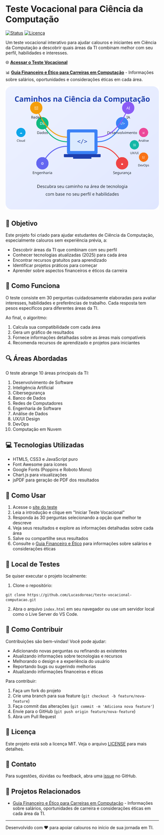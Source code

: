 # Teste Vocacional para Ciência da Computação

[![Status](https://img.shields.io/badge/status-online-brightgreen)](https://lucasdoreac.github.io/teste-vocacional-computacao/)
[![Licença](https://img.shields.io/badge/licença-MIT-blue)](LICENSE)

Um teste vocacional interativo para ajudar calouros e iniciantes em Ciência da Computação a descobrir quais áreas da TI combinam melhor com seu perfil, habilidades e interesses.

🌐 **[Acessar o Teste Vocacional](https://lucasdoreac.github.io/teste-vocacional-computacao/)**

📊 **[Guia Financeiro e Ético para Carreiras em Computação](https://lucasdoreac.github.io/guia-financeiro-etico-computacao/)** - Informações sobre salários, oportunidades e considerações éticas em cada área.

![Preview do Teste Vocacional](images/code-paths.svg)

## 🎯 Objetivo

Este projeto foi criado para ajudar estudantes de Ciência da Computação, especialmente calouros sem experiência prévia, a:

- Descobrir áreas da TI que combinam com seu perfil
- Conhecer tecnologias atualizadas (2025) para cada área
- Encontrar recursos gratuitos para aprendizado
- Identificar projetos práticos para começar
- Aprender sobre aspectos financeiros e éticos da carreira

## 🧠 Como Funciona

O teste consiste em 30 perguntas cuidadosamente elaboradas para avaliar interesses, habilidades e preferências de trabalho. Cada resposta tem pesos específicos para diferentes áreas da TI.

Ao final, o algoritmo:
1. Calcula sua compatibilidade com cada área
2. Gera um gráfico de resultados
3. Fornece informações detalhadas sobre as áreas mais compatíveis
4. Recomenda recursos de aprendizado e projetos para iniciantes

## 🔍 Áreas Abordadas

O teste abrange 10 áreas principais da TI:

1. Desenvolvimento de Software
2. Inteligência Artificial
3. Cibersegurança
4. Banco de Dados
5. Redes de Computadores
6. Engenharia de Software
7. Análise de Dados
8. UX/UI Design
9. DevOps
10. Computação em Nuvem

## 💻 Tecnologias Utilizadas

- HTML5, CSS3 e JavaScript puro
- Font Awesome para ícones
- Google Fonts (Poppins e Roboto Mono)
- Chart.js para visualizações
- jsPDF para geração de PDF dos resultados

## 🚀 Como Usar

1. Acesse o [site do teste](https://lucasdoreac.github.io/teste-vocacional-computacao/)
2. Leia a introdução e clique em "Iniciar Teste Vocacional"
3. Responda às 30 perguntas selecionando a opção que melhor te descreve
4. Veja seus resultados e explore as informações detalhadas sobre cada área
5. Salve ou compartilhe seus resultados
6. Consulte o [Guia Financeiro e Ético](https://lucasdoreac.github.io/guia-financeiro-etico-computacao/) para informações sobre salários e considerações éticas

## 🧪 Local de Testes

Se quiser executar o projeto localmente:

1. Clone o repositório:
```
git clone https://github.com/Lucasdoreac/teste-vocacional-computacao.git
```

2. Abra o arquivo `index.html` em seu navegador ou use um servidor local como o Live Server do VS Code.

## 🤝 Como Contribuir

Contribuições são bem-vindas! Você pode ajudar:

- Adicionando novas perguntas ou refinando as existentes
- Atualizando informações sobre tecnologias e recursos
- Melhorando o design e a experiência do usuário
- Reportando bugs ou sugerindo melhorias
- Atualizando informações financeiras e éticas

Para contribuir:
1. Faça um fork do projeto
2. Crie uma branch para sua feature (`git checkout -b feature/nova-feature`)
3. Faça commit das alterações (`git commit -m 'Adiciona nova feature'`)
4. Envie para o GitHub (`git push origin feature/nova-feature`)
5. Abra um Pull Request

## 📝 Licença

Este projeto está sob a licença MIT. Veja o arquivo [LICENSE](LICENSE) para mais detalhes.

## 📧 Contato

Para sugestões, dúvidas ou feedback, abra uma [issue](https://github.com/Lucasdoreac/teste-vocacional-computacao/issues) no GitHub.

## 🔗 Projetos Relacionados

- [Guia Financeiro e Ético para Carreiras em Computação](https://lucasdoreac.github.io/guia-financeiro-etico-computacao/) - Informações sobre salários, oportunidades de carreira e considerações éticas em cada área da TI.

---

Desenvolvido com ❤️ para apoiar calouros no início de sua jornada em TI.